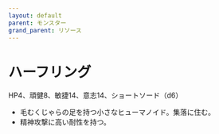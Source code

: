 ```yaml
---
layout: default
parent: モンスター
grand_parent: リソース
---
```


# ハーフリング

HP4、頑健8、敏捷14、意志14、ショートソード（d6）

- 毛むくじゃらの足を持つ小さなヒューマノイド。集落に住む。
- 精神攻撃に高い耐性を持つ。
